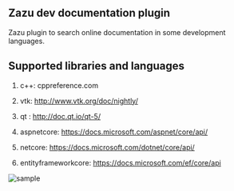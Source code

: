 ## Zazu dev documentation plugin

Zazu plugin to search online documentation in some development languages.

## Supported libraries and languages
 1. c++: cppreference.com

 2. vtk: http://www.vtk.org/doc/nightly/

 3. qt : http://doc.qt.io/qt-5/

 4. aspnetcore: https://docs.microsoft.com/aspnet/core/api/

 5. netcore: https://docs.microsoft.com/dotnet/core/api/

 6. entityframeworkcore: https://docs.microsoft.com/ef/core/api

![sample](https://github.com/jgoday/zazu-dev-doc/raw/master/zazu-dev-doc.gif "Sample")
